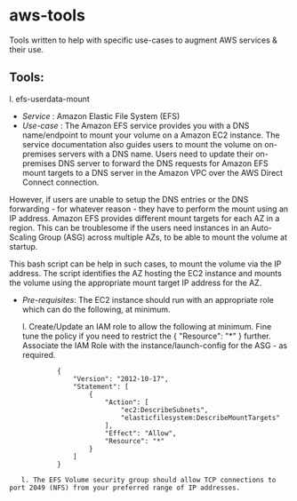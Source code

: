 # aws-tools
Tools written to help with specific use-cases to augment AWS services & their use.

## Tools:
l. efs-userdata-mount
   * _Service_      : Amazon Elastic File System (EFS)
   * _Use-case_     : The Amazon EFS service provides you with a DNS name/endpoint to mount your volume on a Amazon EC2 instance. The service documentation also guides users to mount the volume on on-premises servers with a DNS name. Users need to update their on-premises DNS server to forward the DNS requests for Amazon EFS mount targets to a DNS server in the Amazon VPC over the AWS Direct Connect connection.

   However, if users are unable to setup the DNS entries or the DNS forwarding - for whatever reason - they have to perform the mount using an IP address. Amazon EFS provides different mount targets for each AZ in a region. This can be troublesome if the users need instances in an Auto-Scaling Group (ASG) across multiple AZs, to be able to mount the volume at startup.

   This bash script can be help in such cases, to mount the volume via the IP address. The script identifies the AZ hosting the EC2 instance and mounts the volume using the appropriate mount target IP address for the AZ.

   * _Pre-requisites_: The EC2 instance should run with an appropriate role which can do the following, at minimum.

       l. Create/Update an IAM role to allow the following at minimum. Fine tune the policy if you need to restrict the { "Resource": "*" } further. Associate the IAM Role with the instance/launch-config for the ASG - as required.
```
			{
			    "Version": "2012-10-17",
			    "Statement": [
			        {
			            "Action": [
			                "ec2:DescribeSubnets",
			                "elasticfilesystem:DescribeMountTargets"
			            ],
			            "Effect": "Allow",
			            "Resource": "*"
			        }
			    ]
			}
```
       l. The EFS Volume security group should allow TCP connections to port 2049 (NFS) from your preferred range of IP addresses.
